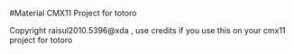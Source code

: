 #Material CMX11 Project for totoro

Copyright raisul2010.5396@xda , use credits if you use this on your cmx11 project for totoro
